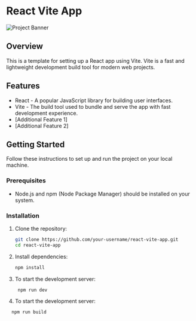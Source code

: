 # React Vite App

![Project Banner](project_banner.png) <!-- Replace 'project_banner.png' with a banner image for your project (optional). -->

## Overview

This is a template for setting up a React app using Vite. Vite is a fast and lightweight development build tool for modern web projects.

## Features

- React - A popular JavaScript library for building user interfaces.
- Vite - The build tool used to bundle and serve the app with fast development experience.
- [Additional Feature 1]
- [Additional Feature 2]

## Getting Started

Follow these instructions to set up and run the project on your local machine.

### Prerequisites

- Node.js and npm (Node Package Manager) should be installed on your system.

### Installation

1. Clone the repository:

   ```bash
   git clone https://github.com/your-username/react-vite-app.git
   cd react-vite-app

2. Install dependencies:

   ```bash
   npm install

3. To start the development server:

   ```bash
    npm run dev

4. To start the development server:

```bash
  npm run build

  
